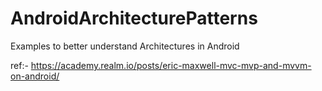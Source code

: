 # AndroidArchitecturePatterns

Examples to better understand Architectures in Android

ref:-
https://academy.realm.io/posts/eric-maxwell-mvc-mvp-and-mvvm-on-android/
